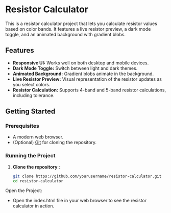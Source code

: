 # Resistor Calculator

This is a resistor calculator project that lets you calculate resistor values based on color bands. It features a live resistor preview, a dark mode toggle, and an animated background with gradient blobs.

## Features

- **Responsive UI:** Works well on both desktop and mobile devices.
- **Dark Mode Toggle:** Switch between light and dark themes.
- **Animated Background:** Gradient blobs animate in the background.
- **Live Resistor Preview:** Visual representation of the resistor updates as you select colors.
- **Resistor Calculation:** Supports 4-band and 5-band resistor calculations, including tolerance.



## Getting Started

### Prerequisites

- A modern web browser.
- (Optional) [Git](https://git-scm.com/) for cloning the repository.

### Running the Project

1. **Clone the repository :**

   ```bash
   git clone https://github.com/yourusername/resistor-calculator.git
   cd resistor-calculator
Open the Project:

- Open the index.html file in your web browser to see the resistor calculator in action.
